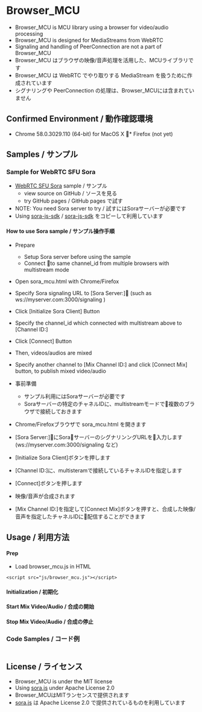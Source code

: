 # Browser_MCU

* Browser_MCU is MCU library using a browser for video/audio processing
* Browser_MCU is designed for MediaStreams from WebRTC
* Signaling and handling of PeerConnection are not a part of Browser_MCU
* Browser_MCU はブラウザの映像/音声処理を活用した、MCUライブラリです
* Browser_MCU は WebRTC でやり取りする MediaStream を扱うために作成されています
* シグナリングや PeerConnection の処理は、Browser_MCUには含まれていません

## Confirmed Environment / 動作確認環境

* Chrome  58.0.3029.110 (64-bit) for MacOS X
* Firefox (not yet)


## Samples / サンプル

### Sample for WebRTC SFU Sora

* [WebRTC SFU Sora](https://sora.shiguredo.jp/) sample / サンプル
  * view source on GitHub / ソースを見る
  * try GitHub pages / GitHub pages で試す
* NOTE: You need Sora server to try /  試すにはSoraサーバーが必要です
* Using [sora-js-sdk](https://github.com/shiguredo/sora-js-sdk)  / [sora-js-sdk](https://github.com/shiguredo/sora-js-sdk) をコピーして利用しています

#### How to use Sora sample / サンプル操作手順

* Prepare
  * Setup Sora server before using the sample
  * Connect to same channel_id from multiple browsers with multistream mode
* Open sora_mcu.html with Chrome/Firefox
* Specify Sora signaling URL to [Sora Server:] (such as ws://myserver.com:3000/signaling )
* Click [Initialize Sora Client] Button
* Specify the channel_id which connected with multistream above to [Channel ID:]
* Click [Connect] Button
* Then, videos/audios are mixed
* Specify another channel to [Mix Channel ID:] and click [Connect Mix] button, to publish mixed video/audio

* 事前準備
  * サンプル利用にはSoraサーバーが必要です
  * Soraサーバーの特定のチャネルIDに、multistreamモードで複数のブラウザで接続しておきます
* Chrome/Firefoxブラウザで sora_mcu.html を開きます
* [Sora Server:]にSoraサーバーのシグナリンングURLを入力します(ws://myserver.com:3000/signaling など)
* [Initialize Sora Client]ボタンを押します
* [Channel ID:]に、multisteramで接続しているチャネルIDを指定します
* [Connect]ボタンを押します
* 映像/音声が合成されます
* [Mix Channel ID:]を指定して[Connect Mix]ボタンを押すと、合成した映像/音声を指定したチャネルIDに配信することができます

## Usage / 利用方法

#### Prep

* Load browser_mcu.js in HTML

```
<script src="js/browser_mcu.js"></script>
```

#### Initialization / 初期化

#### Start Mix Video/Audio / 合成の開始
 
#### Stop  Mix Video/Audio / 合成の停止


### Code Samples / コード例

```
```

## License / ライセンス

* Browser_MCU is under the MIT license
* Using [sora.js](https://github.com/shiguredo/sora-js-sdk) under Apache License 2.0 
* Browser_MCUはMITランセンスで提供されます
* [sora.js](https://github.com/shiguredo/sora-js-sdk) は Apache License 2.0 で提供されているものを利用しています



